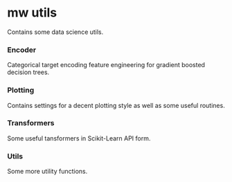 # mw utils

Contains some data science utils.

### Encoder
Categorical target encoding feature engineering for gradient boosted decision trees.

### Plotting
Contains settings for a decent plotting style as well as some useful routines.

### Transformers
Some useful tansformers in Scikit-Learn API form.

### Utils
Some more utility functions.
